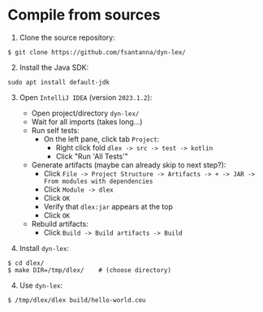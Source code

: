 # Compile from sources

1. Clone the source repository:

```
$ git clone https://github.com/fsantanna/dyn-lex/
```

2. Install the Java SDK:

```
sudo apt install default-jdk
```

3. Open `IntelliJ IDEA` (version `2023.1.2`):
    - Open project/directory `dyn-lex/`
    - Wait for all imports (takes long...)
    - Run self tests:
        - On the left pane, click tab `Project`:
            - Right click fold `dlex -> src -> test -> kotlin`
            - Click "Run 'All Tests'"
    - Generate artifacts (maybe can already skip to next step?):
        - Click `File -> Project Structure -> Artifacts -> + -> JAR -> From modules with dependencies`
        - Click `Module -> dlex`
        - Click `OK`
        - Verify that `dlex:jar` appears at the top
        - Click `OK`
    - Rebuild artifacts:
        - Click `Build -> Build artifacts -> Build`

3. Install `dyn-lex`:

```
$ cd dlex/
$ make DIR=/tmp/dlex/    # (choose directory)
```

4. Use `dyn-lex`:

```
$ /tmp/dlex/dlex build/hello-world.ceu
```

